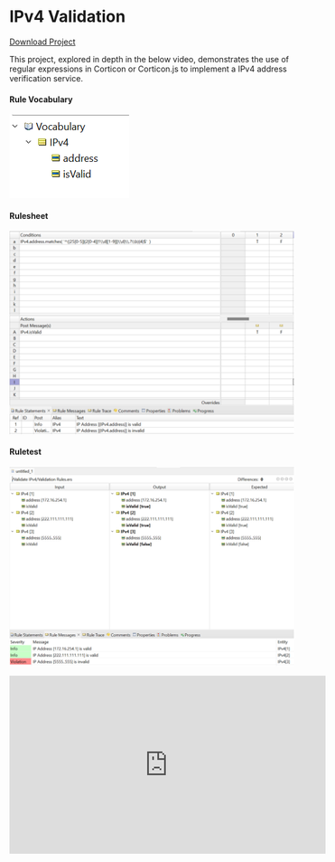 # IPv4 Validation

[Download Project](https://github.com/corticon/templates/blob/main/js-templates/IPv4%20Validation/IPv4%20Validation.zip)

This project, explored in depth in the below video, demonstrates the use of regular expressions in Corticon or Corticon.js to implement a IPv4 address verification service. 

<!-- tabs:start -->
#### **Rule Vocabulary**
![Rule Vocabulary](images/ipv4_Vocabulary.png 'Rule Vocabulary')

#### **Rulesheet**
![Rulesheet](images/ipv4_rulesheet.png 'Rulesheet')

#### **Ruletest**
![Ruletest](images/ipv4_ruletest.png 'Ruletest')

<!-- tabs:end -->

<iframe width="560" height="315" src="https://www.youtube-nocookie.com/embed/rJDVrg9X01E" title="YouTube video player" frameborder="0" allow="accelerometer; autoplay; clipboard-write; encrypted-media; gyroscope; picture-in-picture; web-share" allowfullscreen></iframe>